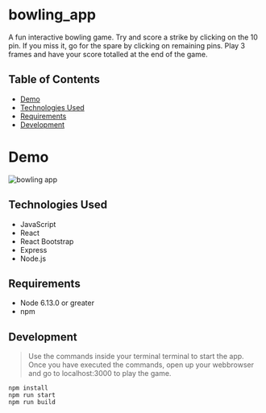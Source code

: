 # bowling_app
A fun interactive bowling game. Try and score a strike by clicking on the 10 pin. If you miss it, go for the spare by clicking on remaining pins. Play 3 frames and have your score totalled at the end of the game. 


## Table of Contents

* [Demo](#demo)
* [Technologies Used](#technologies-used)
* [Requirements](#requirements)
* [Development](#development)

# Demo
![bowling app ](https://user-images.githubusercontent.com/65146641/100522624-b3087300-3167-11eb-841a-f21943654f1c.gif)


## Technologies Used
- JavaScript
- React
- React Bootstrap
- Express
- Node.js


## Requirements
- Node 6.13.0 or greater
- npm

## Development
  	
> Use the commands inside your terminal terminal to start the app. Once you have executed the commands, open up your webbrowser and go to localhost:3000 to play the game.
	
~~~~
npm install
npm run start
npm run build
~~~~
